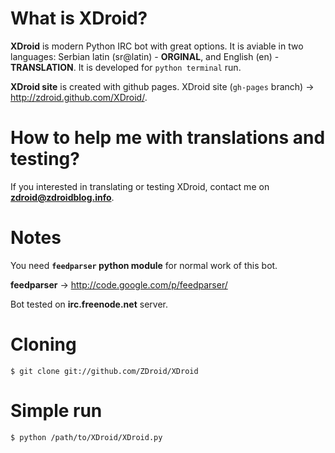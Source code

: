 # What is XDroid?

**XDroid** is modern Python IRC bot with great options. It is aviable in two languages: Serbian latin (sr@latin) - **ORGINAL**, and English (en) - **TRANSLATION**. It is developed for `python terminal` run.

**XDroid site** is created with github pages. XDroid site (`gh-pages` branch) → http://zdroid.github.com/XDroid/.

# How to help me with translations and testing?

If you interested in translating or testing XDroid, contact me on **zdroid@zdroidblog.info**.

# Notes

You need **`feedparser` python module** for normal work of this bot.

<b>feedparser</b> → http://code.google.com/p/feedparser/

Bot tested on **irc.freenode.net** server.

# Cloning

```shell
$ git clone git://github.com/ZDroid/XDroid
```

# Simple run

```shell
$ python /path/to/XDroid/XDroid.py
```

